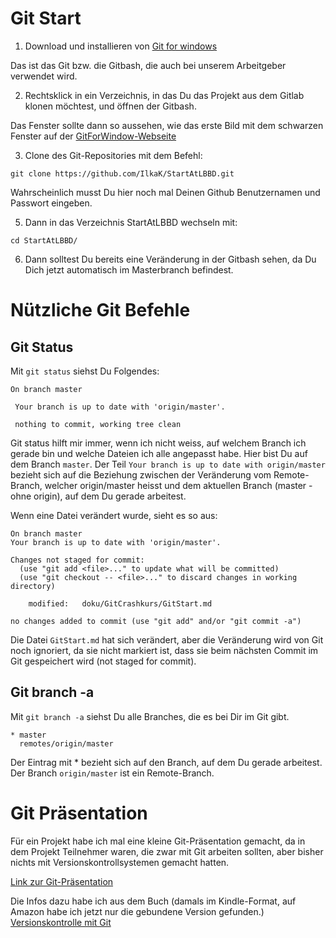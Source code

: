 # Git Start #

1. Download und installieren von [Git for windows](https://gitforwindows.org/)

Das ist das Git bzw. die Gitbash, die auch bei unserem Arbeitgeber verwendet wird.

2. Rechtsklick in ein Verzeichnis, in das Du das Projekt aus dem Gitlab klonen möchtest, und öffnen der Gitbash.

Das Fenster sollte dann so aussehen, wie das erste Bild mit dem schwarzen Fenster auf der [GitForWindow-Webseite](https://gitforwindows.org/)

3. Clone des Git-Repositories mit dem Befehl:

`git clone https://github.com/IlkaK/StartAtLBBD.git`

Wahrscheinlich musst Du hier noch mal Deinen Github Benutzernamen und Passwort eingeben.

5. Dann in das Verzeichnis StartAtLBBD wechseln mit:

`cd StartAtLBBD/`

6. Dann solltest Du bereits eine Veränderung in der Gitbash sehen, da Du Dich jetzt automatisch im Masterbranch befindest. 

# Nützliche Git Befehle #

## Git Status ## 

Mit `git status` siehst Du Folgendes:

```
On branch master

 Your branch is up to date with 'origin/master'.

 nothing to commit, working tree clean
 ```
Git status hilft mir immer, wenn ich nicht weiss, auf welchem Branch ich gerade bin und welche Dateien ich alle angepasst habe. Hier bist Du auf dem Branch `master`. Der Teil `Your branch is up to date with origin/master` bezieht sich auf die Beziehung zwischen der Veränderung vom Remote-Branch, welcher origin/master heisst und dem aktuellen Branch (master - ohne origin), auf dem Du gerade arbeitest.

Wenn eine Datei verändert wurde, sieht es so aus:

```
On branch master
Your branch is up to date with 'origin/master'.

Changes not staged for commit:
  (use "git add <file>..." to update what will be committed)
  (use "git checkout -- <file>..." to discard changes in working directory)

	modified:   doku/GitCrashkurs/GitStart.md

no changes added to commit (use "git add" and/or "git commit -a")
 ```

Die Datei `GitStart.md` hat sich verändert, aber die Veränderung wird von Git noch ignoriert, da sie nicht markiert ist, dass sie beim nächsten Commit im Git gespeichert wird (not staged for commit).

## Git branch -a ##
 
Mit `git branch -a` siehst Du alle Branches, die es bei Dir im Git gibt.

```
* master
  remotes/origin/master
```

Der Eintrag mit * bezieht sich auf den Branch, auf dem Du gerade arbeitest. Der Branch `origin/master` ist ein Remote-Branch. 


 # Git Präsentation #
 
Für ein Projekt habe ich mal eine kleine Git-Präsentation gemacht, da in dem Projekt Teilnehmer waren, die zwar mit Git arbeiten sollten, aber bisher nichts mit Versionskontrollsystemen gemacht hatten.

[Link zur Git-Präsentation](./git.pdf)
 
Die Infos dazu habe ich aus dem Buch (damals im Kindle-Format, auf Amazon habe ich jetzt nur die gebundene Version gefunden.) [Versionskontrolle mit Git](https://www.amazon.de/Versionskontrolle-mit-Git-Jon-Loeliger/dp/389721945X)
